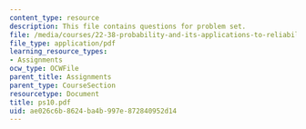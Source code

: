 ```yaml
---
content_type: resource
description: This file contains questions for problem set.
file: /media/courses/22-38-probability-and-its-applications-to-reliability-quality-control-and-risk-assessment-fall-2005/ae026c6b8624ba4b997e872840952d14_ps10.pdf
file_type: application/pdf
learning_resource_types:
- Assignments
ocw_type: OCWFile
parent_title: Assignments
parent_type: CourseSection
resourcetype: Document
title: ps10.pdf
uid: ae026c6b-8624-ba4b-997e-872840952d14
---
```

